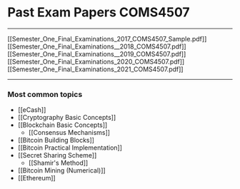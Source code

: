 # Past Exam Papers COMS4507
___

[[Semester_One_Final_Examinations_2017_COMS4507_Sample.pdf]]
[[Semester_One_Final_Examinations__2018_COMS4507.pdf]]
[[Semester_One_Final_Examinations__2019_COMS4507.pdf]]
[[Semester_One_Final_Examinations_2020_COMS4507.pdf]]
[[Semester_One_Final_Examinations_2021_COMS4507.pdf]]

___
### Most common topics

- [[eCash]]
- [[Cryptography Basic Concepts]]
- [[Blockchain Basic Concepts]]
	- [[Consensus Mechanisms]]
- [[Bitcoin Building Blocks]]
- [[Bitcoin Practical Implementation]]
- [[Secret Sharing Scheme]]
	- [[Shamir's Method]]
- [[Bitcoin Mining (Numerical)]]
- [[Ethereum]]

